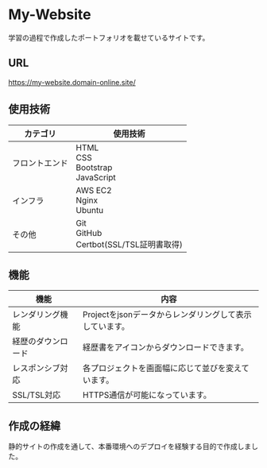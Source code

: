 # My-Website
学習の過程で作成したポートフォリオを載せているサイトです。

## URL
https://my-website.domain-online.site/

## 使用技術
| カテゴリ | 使用技術 |
|------|------|
| フロントエンド | HTML<br>CSS<br>Bootstrap<br>JavaScript |
| インフラ | AWS EC2<br>Nginx<br>Ubuntu |
| その他 | Git<br>GitHub<br>Certbot(SSL/TSL証明書取得) |

## 機能
| 機能 | 内容 |
| ------- | ------- |
| レンダリング機能 | Projectをjsonデータからレンダリングして表示しています。|
| 経歴のダウンロード | 経歴書をアイコンからダウンロードできます。 |
| レスポンシブ対応 | 各プロジェクトを画面幅に応じて並びを変えています。 |
| SSL/TSL対応 | HTTPS通信が可能になっています。 |

## 作成の経緯
静的サイトの作成を通して、本番環境へのデプロイを経験する目的で作成しました。

